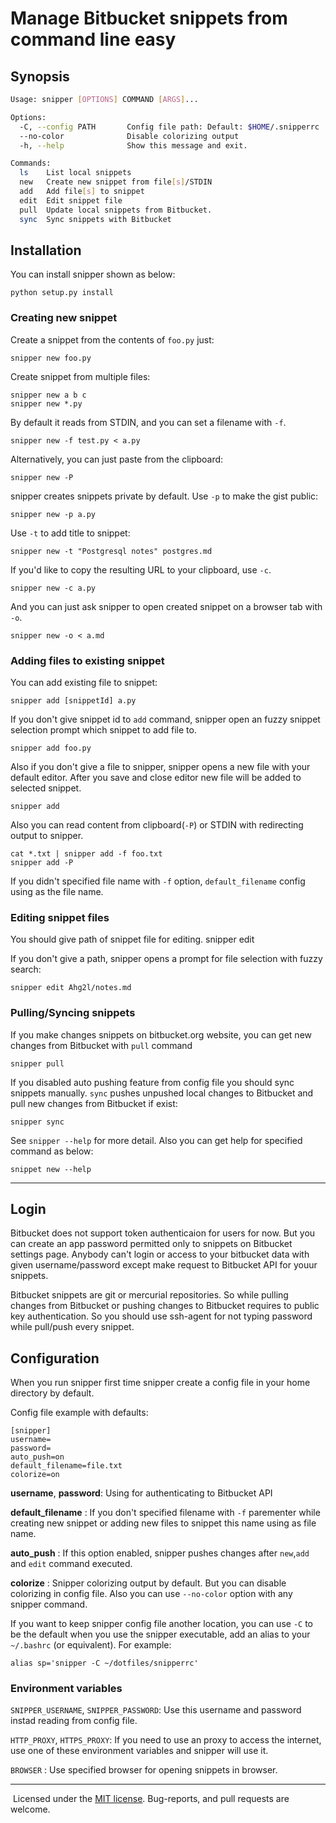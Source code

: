 Manage Bitbucket snippets from command line easy
=================================================


## Synopsis

```bash
Usage: snipper [OPTIONS] COMMAND [ARGS]...

Options:
  -C, --config PATH       Config file path: Default: $HOME/.snipperrc
  --no-color              Disable colorizing output
  -h, --help              Show this message and exit.

Commands:
  ls    List local snippets
  new   Create new snippet from file[s]/STDIN
  add   Add file[s] to snippet
  edit  Edit snippet file
  pull  Update local snippets from Bitbucket.
  sync  Sync snippets with Bitbucket
```

## Installation

You can install snipper shown as below:

    python setup.py install


### Creating new snippet

Create a snippet from the contents of `foo.py` just:

    snipper new foo.py

Create snippet from multiple files:

    snipper new a b c
    snipper new *.py

‌By default it reads from STDIN, and you can set a filename with `-f`.

    snipper new -f test.py < a.py

‌Alternatively, you can just paste from the clipboard:

    snipper new -P

snipper creates snippets private by default. ‌Use `-p` to make the gist public:

    snipper new -p a.py

‌Use `-t` to add title to snippet:

    snipper new -t "Postgresql notes" postgres.md

‌If you'd like to copy the resulting URL to your clipboard, use `-c`.

    snipper new -c a.py

And you can just ask snipper to open created snippet on a browser tab with `-o`.

    snipper new -o < a.md

### Adding files to existing snippet

You can add existing file to snippet:

    snipper add [snippetId] a.py

If you don't give snippet id to `add` command, snipper open an fuzzy snippet selection prompt
which snippet to add file to.

    snipper add foo.py

Also if you don't give a file to snipper, snipper opens a new file with your default editor.
After you save and close editor new file will be added to selected snippet.

    snipper add

Also you can read content from clipboard(`-P`) or STDIN with redirecting output to snipper.

    cat *.txt | snipper add -f foo.txt
    snipper add -P

If you didn't specified file name with `-f` option, `default_filename` config using as the file name.

### Editing snippet files

You should give path of snippet file for editing.
    snipper edit

If you don't give a path, snipper opens a prompt for file selection with
fuzzy search:

    snipper edit Ahg2l/notes.md


### Pulling/Syncing snippets

If you make changes snippets on bitbucket.org website, you can get new changes from
Bitbucket with `pull` command

    snipper pull

If you disabled auto pushing feature from config file you should sync snippets manually.
`sync` pushes unpushed local changes to Bitbucket and pull new changes from Bitbucket if exist:

    snipper sync

‌See `snipper --help` for more detail.
Also you can get help for specified command as below:

    snippet new --help

------

## Login

Bitbucket does not support token authenticaion for users for now. But you can
create an app password permitted only to snippets on Bitbucket settings page.
Anybody can't login or access to your bitbucket data with given username/password
except make request to Bitbucket API for youur snippets.

Bitbucket snippets are git or mercurial repositories. So while pulling changes from Bitbucket or pushing changes to Bitbucket requires to public key authentication. So you should use ssh-agent for not typing password while pull/push every snippet.

## Configuration

When you run snipper first time snipper create a config file in your home directory by default.


Config file example with defaults:

```
[snipper]
username=
password=
auto_push=on
default_filename=file.txt
colorize=on
```

**username**, **password**: Using for authenticating to Bitbucket API

**default_filename** : If you don't specified filename with `-f` parementer while creating new snippet or adding new files to snippet this name using as file name.

**auto_push** : If this option enabled, snipper pushes changes after `new`,`add` and `edit` command executed.

**colorize** : Snipper colorizing output by default. But you can disable colorizing in config file. Also you can use `--no-color` option with any snipper command.

‌If you want to keep snipper config file another location, you can use `-C`
to be the default when you use the snipper executable, add an
alias to your `~/.bashrc` (or equivalent). For example:

    alias sp='snipper -C ~/dotfiles/snipperrc'


### Environment variables

`SNIPPER_USERNAME`,  `SNIPPER_PASSWORD`: Use this username and password instad reading from config file.

`HTTP_PROXY`, `HTTPS_PROXY`:  If you need to use an proxy to access the internet, use one of these environment variables and snipper will use it.

`BROWSER` : Use specified browser for opening snippets in browser.

------
‌
Licensed under the [MIT license](http://opensource.org/licenses/MIT). Bug-reports, and pull requests are welcome.
